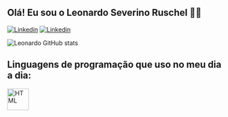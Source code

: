 
## Olá! Eu sou o Leonardo Severino Ruschel 🖐🏻

[![Linkedin](https://img.shields.io/badge/LinkedIn-0077B5?style=for-the-badge&logo=linkedin&logoColor=white)](https://www.linkedin.com/in/leonardo-s-ruschel-450310323/)
[![Linkedin](https://img.shields.io/badge/Instagram-D62976?style=for-the-badge&logo=instagram&logoColor=white)](https://www.instagram.com/leonardosr17?igsh=aG40b3Q1NDdnNzhk)

![Leonardo GitHub stats](https://github-readme-stats.vercel.app/api?username=LeonardoSR17&show_icons=true&theme=onedark)

## Linguagens de programação que uso no meu dia a dia:
<img 
    align="left"
    alt="HTML"
    title="HTML"
    width="50px"
    style="padding-right: 15px;"
    src="https://cdn.jsdelivr.net/gh/devicons/devicon@latest/icons/html5/html5-original-wordmark.svg" 
/>

